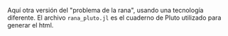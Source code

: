 Aquí otra versión del "problema de la rana", usando una tecnología diferente. El archivo `rana_pluto.jl` es el cuaderno de Pluto utilizado para generar el html.
